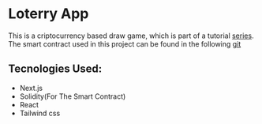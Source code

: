 # Loterry App
This is a criptocurrency based draw game, which is part of a tutorial [series](https://www.youtube.com/watch?v=oNlhptQmChc).
The smart contract used in this project can be found in the following [git](https://github.com/sonnysangha/lottery-smart-contract)

## Tecnologies Used:
- Next.js
- Solidity(For The Smart Contract)
- React
- Tailwind css
